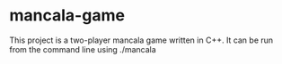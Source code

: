 # mancala-game

This project is a two-player mancala game written in C++. It can be run from the command line using ./mancala
